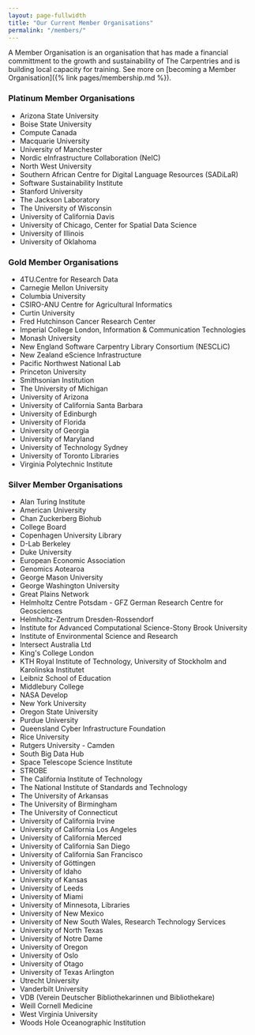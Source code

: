 ```yaml
---
layout: page-fullwidth
title: "Our Current Member Organisations"
permalink: "/members/"
---
```


A Member Organisation is an organisation that has made a financial committment to
the growth and sustainability of The Carpentries and is building local capacity for training. See more on [becoming a Member Organisation]({% link pages/membership.md %}).

### Platinum Member Organisations

- Arizona State University
- Boise State University
- Compute Canada
- Macquarie University
- University of Manchester
- Nordic eInfrastructure Collaboration (NeIC)
- North West University
- Southern African Centre for Digital Language Resources (SADiLaR)
- Software Sustainability Institute
- Stanford University
- The Jackson Laboratory
- The University of Wisconsin
- University of California Davis
- University of Chicago, Center for Spatial Data Science
- University of Illinois
- University of Oklahoma

### Gold Member Organisations

- 4TU.Centre for Research Data 
- Carnegie Mellon University
- Columbia University
- CSIRO-ANU Centre for Agricultural Informatics
- Curtin University
- Fred Hutchinson Cancer Research Center
- Imperial College London, Information & Communication Technologies
- Monash University
- New England Software Carpentry Library Consortium (NESCLiC)
- New Zealand eScience Infrastructure
- Pacific Northwest National Lab
- Princeton University
- Smithsonian Institution
- The University of Michigan
- University of Arizona
- University of California Santa Barbara
- University of Edinburgh
- University of Florida
- University of Georgia
- University of Maryland
- University of Technology Sydney
- University of Toronto Libraries
- Virginia Polytechnic Institute


### Silver Member Organisations

- Alan Turing Institute
- American University
- Chan Zuckerberg Biohub
- College Board
- Copenhagen University Library
- D-Lab Berkeley
- Duke University
- European Economic Association
- Genomics Aotearoa
- George Mason University
- George Washington University
- Great Plains Network
- Helmholtz Centre Potsdam - GFZ German Research Centre for Geosciences
- Helmholtz-Zentrum Dresden-Rossendorf
- Institute for Advanced Computational Science-Stony Brook University
- Institute of Environmental Science and Research
- Intersect Australia Ltd
- King's College London
- KTH Royal Institute of Technology, University of Stockholm and Karolinska Institutet
- Leibniz School of Education
- Middlebury College
- NASA Develop
- New York University
- Oregon State University
- Purdue University
- Queensland Cyber Infrastructure Foundation
- Rice University
- Rutgers University - Camden
- South Big Data Hub
- Space Telescope Science Institute
- STROBE
- The California Institute of Technology
- The National Institute of Standards and Technology
- The University of Arkansas
- The University of Birmingham
- The University of Connecticut
- University of California Irvine
- University of California Los Angeles
- University of California Merced
- University of California San Diego
- University of California San Francisco
- University of Göttingen
- University of Idaho
- University of Kansas
- University of Leeds
- University of Miami
- University of Minnesota, Libraries
- University of New Mexico
- University of New South Wales, Research Technology Services
- University of North Texas
- University of Notre Dame
- University of Oregon
- University of Oslo
- University of Otago
- University of Texas Arlington
- Utrecht University
- Vanderbilt University
- VDB (Verein Deutscher Bibliothekarinnen und Bibliothekare)
- Weill Cornell Medicine
- West Virginia University
- Woods Hole Oceanographic Institution

